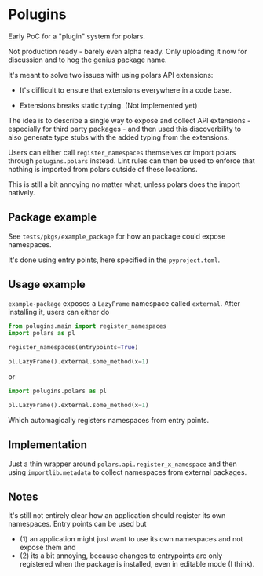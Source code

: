 # Polugins

Early PoC for a "plugin" system for polars.

Not production ready - barely even alpha ready. Only uploading it now for discussion and to hog the genius package name.

It's meant to solve two issues with using polars API extensions:

- It's difficult to ensure that extensions everywhere in a code base.

- Extensions breaks static typing. (Not implemented yet)

The idea is to describe a single way to expose and collect API extensions - especially for third party packages - 
and then used this discoverbility to also generate type stubs with the added typing from the extensions.

Users can either call `register_namespaces` themselves or import polars through `polugins.polars` instead.
Lint rules can then be used to enforce that nothing is imported from polars outside of these locations.

This is still a bit annoying no matter what, unless polars does the import natively.

## Package example

See `tests/pkgs/example_package` for how an package could expose namespaces.

It's done using entry points, here specified in the `pyproject.toml`.

## Usage example

`example-package` exposes a `LazyFrame` namespace called `external`. After installing it, users
can either do

```python
from polugins.main import register_namespaces
import polars as pl

register_namespaces(entrypoints=True)

pl.LazyFrame().external.some_method(x=1)
```

or

```python
import polugins.polars as pl

pl.LazyFrame().external.some_method(x=1)
```

Which automagically registers namespaces from entry points.

## Implementation

Just a thin wrapper around `polars.api.register_x_namespace` and then using `importlib.metadata` to collect
namespaces from external packages.

## Notes

It's still not entirely clear how an application should register its own namespaces.
Entry points can be used but

- (1) an application might just want to use its own namespaces and not expose them and 
- (2) its a bit annoying, because changes to entrypoints are only registered when the package is installed, even in editable mode (I think).



